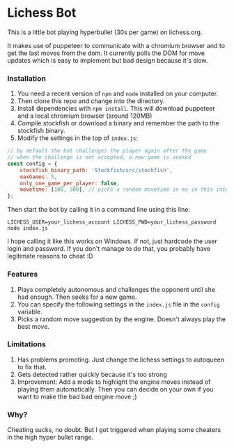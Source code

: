 # Lichess Bot

This is a little bot playing hyperbullet (30s per game) on lichess.org.

It makes use of puppeteer to communicate with a chromium browser and to get the last moves from the dom. It currently polls the DOM for move updates which is easy to implement but bad design because it's slow.

### Installation

1. You need a recent version of `npm` and `node` installed on your computer.
2. Then clone this repo and change into the directory.
3. Install dependencies with `npm install`. This will download puppeteer and a local chromium browser (around 120MB)
3. Compile stockfish or download a binary and remember the path to the stockfish binary.
4. Modify the settings in the top of `index.js`:

```js
// by default the bot challenges the player again after the game
// when the challenge is not accepted, a new game is seeked
const config = {
    stockfish_binary_path: 'Stockfish/src/stockfish',
    maxGames: 5,
    only_one_game_per_player: false,
    movetime: [100, 300], // picks a random movetime in ms in this interval
};
```

Then start the bot by calling it in a command line using this line:

```
LICHESS_USER=your_lichess_account LICHESS_PWD=your_lichess_password node index.js
```

I hope calling it like this works on Windows. If not, just hardcode the user login and password. If you don't manage to do that, you probably have legitimate reasons to cheat :D

### Features

1. Plays completely autonomous and challenges the opponent until she had enough. Then seeks for a new game.
2. You can specify the following settings in the `index.js` file in the `config` variable.
3. Picks a random move suggestion by the engine. Doesn't always play the best move.

### Limitations

1. Has problems promoting. Just change the lichess settings to autoqueen to fix that.
2. Gets detected rather quickly because it's too strong
3. Improvement: Add a mode to highlight the engine moves instead of playing them automatically. Then you can decide on your own if you want to make the bad bad engine move ;)

### Why?

Cheating sucks, no doubt. But I got triggered when playing some cheaters in the high hyper bullet range.



